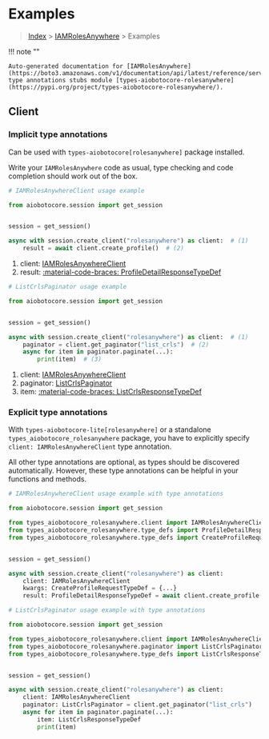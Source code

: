 # Examples

> [Index](../README.md) > [IAMRolesAnywhere](./README.md) > Examples

!!! note ""

    Auto-generated documentation for [IAMRolesAnywhere](https://boto3.amazonaws.com/v1/documentation/api/latest/reference/services/rolesanywhere.html#iamrolesanywhere)
    type annotations stubs module [types-aiobotocore-rolesanywhere](https://pypi.org/project/types-aiobotocore-rolesanywhere/).

## Client

### Implicit type annotations

Can be used with `types-aiobotocore[rolesanywhere]` package installed.

Write your `IAMRolesAnywhere` code as usual,
type checking and code completion should work out of the box.



```python
# IAMRolesAnywhereClient usage example

from aiobotocore.session import get_session


session = get_session()

async with session.create_client("rolesanywhere") as client:  # (1)
    result = await client.create_profile()  # (2)
```

1. client: [IAMRolesAnywhereClient](./client.md)
2. result: [:material-code-braces: ProfileDetailResponseTypeDef](./type_defs.md#profiledetailresponsetypedef) 



```python
# ListCrlsPaginator usage example

from aiobotocore.session import get_session


session = get_session()

async with session.create_client("rolesanywhere") as client:  # (1)
    paginator = client.get_paginator("list_crls")  # (2)
    async for item in paginator.paginate(...):
        print(item)  # (3)
```

1. client: [IAMRolesAnywhereClient](./client.md)
2. paginator: [ListCrlsPaginator](./paginators.md#listcrlspaginator)
3. item: [:material-code-braces: ListCrlsResponseTypeDef](./type_defs.md#listcrlsresponsetypedef) 




### Explicit type annotations

With `types-aiobotocore-lite[rolesanywhere]`
or a standalone `types_aiobotocore_rolesanywhere` package, you have to explicitly specify
`client: IAMRolesAnywhereClient` type annotation.

All other type annotations are optional, as types should be discovered automatically.
However, these type annotations can be helpful in your functions and methods.


```python
# IAMRolesAnywhereClient usage example with type annotations

from aiobotocore.session import get_session

from types_aiobotocore_rolesanywhere.client import IAMRolesAnywhereClient
from types_aiobotocore_rolesanywhere.type_defs import ProfileDetailResponseTypeDef
from types_aiobotocore_rolesanywhere.type_defs import CreateProfileRequestTypeDef


session = get_session()

async with session.create_client("rolesanywhere") as client:
    client: IAMRolesAnywhereClient
    kwargs: CreateProfileRequestTypeDef = {...}
    result: ProfileDetailResponseTypeDef = await client.create_profile(**kwargs)
```



```python
# ListCrlsPaginator usage example with type annotations

from aiobotocore.session import get_session

from types_aiobotocore_rolesanywhere.client import IAMRolesAnywhereClient
from types_aiobotocore_rolesanywhere.paginator import ListCrlsPaginator
from types_aiobotocore_rolesanywhere.type_defs import ListCrlsResponseTypeDef


session = get_session()

async with session.create_client("rolesanywhere") as client:
    client: IAMRolesAnywhereClient
    paginator: ListCrlsPaginator = client.get_paginator("list_crls")
    async for item in paginator.paginate(...):
        item: ListCrlsResponseTypeDef
        print(item)
```


